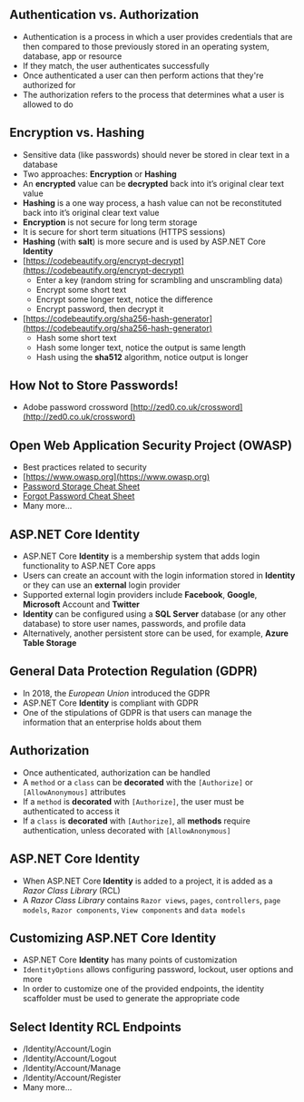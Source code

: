 ## Authentication vs. Authorization

- Authentication is a process in which a user provides credentials that are then compared to those previously stored in an operating system, database, app or resource
- If they match, the user authenticates successfully
- Once authenticated a user can then perform actions that they're authorized for
- The authorization refers to the process that determines what a user is allowed to do

## Encryption vs. Hashing

- Sensitive data (like passwords) should never be stored in clear text in a database
- Two approaches: __Encryption__ or __Hashing__
- An __encrypted__ value can be __decrypted__ back into it’s original clear text value
- __Hashing__ is a one way process, a hash value can not be reconstituted back into it’s original clear text value
- __Encryption__ is not secure for long term storage
- It is secure for short term situations (HTTPS sessions)
- __Hashing__ (with __salt__) is more secure and is used by ASP.NET Core __Identity__
- [https://codebeautify.org/encrypt-decrypt](https://codebeautify.org/encrypt-decrypt)
  - Enter a key (random string for scrambling and unscrambling data)
  - Encrypt some short text
  - Encrypt some longer text, notice the difference
  - Encrypt password, then decrypt it
- [https://codebeautify.org/sha256-hash-generator](https://codebeautify.org/sha256-hash-generator)
  - Hash some short text
  - Hash some longer text, notice the output is same length
  - Hash using the __sha512__ algorithm, notice output is longer

## How Not to Store Passwords!

- Adobe password crossword [http://zed0.co.uk/crossword](http://zed0.co.uk/crossword)

## Open Web Application Security Project (OWASP)

- Best practices related to security
- [https://www.owasp.org](https://www.owasp.org)
- [Password Storage Cheat Sheet](https://cheatsheetseries.owasp.org/cheatsheets/Password_Storage_Cheat_Sheet.html)
- [Forgot Password Cheat Sheet](https://cheatsheetseries.owasp.org/cheatsheets/Forgot_Password_Cheat_Sheet.html)
- Many more...

## ASP.NET Core Identity

- ASP.NET Core __Identity__ is a membership system that adds login functionality to ASP.NET Core apps
- Users can create an account with the login information stored in __Identity__ or they can use an __external__ login provider
- Supported external login providers include __Facebook__, __Google__, __Microsoft__ Account and __Twitter__
- __Identity__ can be configured using a __SQL Server__ database (or any other database) to store user names, passwords, and profile data
- Alternatively, another persistent store can be used, for example, __Azure Table Storage__

## General Data Protection Regulation (GDPR)

- In 2018, the _European Union_ introduced the GDPR
- ASP.NET Core __Identity__ is compliant with GDPR
- One of the stipulations of GDPR is that users can manage the information that an enterprise holds about them

## Authorization

- Once authenticated, authorization can be handled
- A `method` or a `class` can be __decorated__ with the `[Authorize]` or `[AllowAnonymous]` attributes
- If a `method` is __decorated__ with `[Authorize]`, the user must be authenticated to access it
- If a `class` is __decorated__ with `[Authorize]`, all __methods__ require authentication, unless decorated with `[AllowAnonymous]`

## ASP.NET Core Identity

- When ASP.NET Core __Identity__ is added to a project, it is added as a _Razor Class Library_ (RCL)
- A _Razor Class Library_ contains `Razor views`, `pages`, `controllers`, `page models`, `Razor components`, `View components` and `data models`

## Customizing ASP.NET Core Identity

- ASP.NET Core __Identity__ has many points of customization
- `IdentityOptions` allows configuring password, lockout, user options and more
- In order to customize one of the provided endpoints, the identity scaffolder must be used to generate the appropriate code

## Select Identity RCL Endpoints

- /Identity/Account/Login
- /Identity/Account/Logout
- /Identity/Account/Manage
- /Identity/Account/Register
- Many more...
